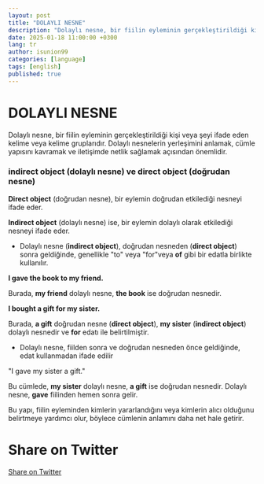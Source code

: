 ```yaml
---
layout: post
title: "DOLAYLI NESNE"
description: "Dolaylı nesne, bir fiilin eyleminin gerçekleştirildiği kişi veya şeyi ifade eden kelime veya kelime gruplarıdır."
date: 2025-01-18 11:00:00 +0300
lang: tr
author: isunion99
categories: [language]
tags: [english]
published: true
---
```



DOLAYLI NESNE
====== 


Dolaylı nesne, bir fiilin eyleminin gerçekleştirildiği kişi veya şeyi ifade eden kelime veya kelime gruplarıdır. Dolaylı nesnelerin yerleşimini anlamak, cümle yapısını kavramak ve iletişimde netlik sağlamak açısından önemlidir.



### **indirect object** (dolaylı nesne) ve **direct object** (doğrudan nesne)


**Direct object** (doğrudan nesne), bir eylemin doğrudan etkilediği nesneyi ifade eder. 

**Indirect object** (dolaylı nesne) ise, bir eylemin dolaylı olarak etkilediği nesneyi ifade eder.

- Dolaylı nesne (**indirect object**), doğrudan nesneden (**direct object**) sonra geldiğinde, genellikle "to" veya "for"veya **of** gibi bir edatla birlikte kullanılır. 


**I gave the book to my friend.**

Burada, **my friend** dolaylı nesne, **the book** ise doğrudan nesnedir. 



**I bought a gift for my sister.**


Burada, **a gift** doğrudan nesne (**direct object**), **my sister** (**indirect object**) dolaylı nesnedir ve **for** edatı ile belirtilmiştir.


- Dolaylı nesne, fiilden sonra ve doğrudan nesneden önce geldiğinde, edat kullanmadan ifade edilir


"I gave my sister a gift."

Bu cümlede, **my sister** dolaylı nesne, **a gift** ise doğrudan nesnedir. Dolaylı nesne, **gave** fiilinden hemen sonra gelir.


Bu yapı, fiilin eyleminden kimlerin yararlandığını veya kimlerin alıcı olduğunu belirtmeye yardımcı olur, böylece cümlenin anlamını daha net hale getirir.

<h1>Share on Twitter</h1>
<a href="https://twitter.com/intent/tweet?text={{ page.description | url_encode }}&url={{ site.url }}{{ page.url }}" target="_blank">Share on Twitter</a>




<script data-goatcounter="https://gg123.goatcounter.com/count"
    async src="//gc.zgo.at/count.js"></script>
